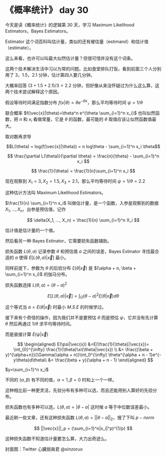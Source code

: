 # 《概率统计》 day 30

今天是读《概率统计》的逻辑第 30 天，学习 Maximum Likelihood Estimators，Bayes Estimators。

Estimator 这个词百科叫估计量，类似的还有被估量（estimand）和估计值（estimate）。

这么来看，也许可以叫最大似然估计量？但很可惜并没有这个词条。

这两个技术解决生活中习以为常的问题。比如食堂排队打饭，看到前面三个人分别用了 3，1.5，2.1 分钟，估计第四人要几分钟。

大概率回答 $(3 + 1.5 + 2.1)/3 = 2.2$ 分钟，但好像从来没怀疑过为什么这么算，这两个技术尝试解释这个原因。

假设等待时间满足指数分布 $f(x|\theta) = \theta e^{-\theta x}$，那么平均等待时间 $\psi = 1/\theta$

联合概率 $f(\vec{x}|\theta)=\theta^n e^{\theta \sum_{i=1}^n x_i}$ 也叫似然函数，把 $n$ 和 $x_i$ 看做常量，它是 $\theta$ 的函数，最可能的 $\theta$ 取值应该让似然函数值最大。

取对数再求导

$$L(\theta) = log(f(\vec{x}|\theta)) = n log\theta - \sum_{i=1}^n x_i \theta$$

$$
\frac{\partial L(\theta)}{\partial \theta} = \frac{n}{\theta} - \sum_{i=1}^n x_i
$$

$$
\frac{1}{\theta} = \frac{1}{n}\sum_{i=1}^n x_i
$$

现在观察到 $X_1=3, X_2 = 1.5, X_3 = 2.1$，那么平均等待时间 $\psi = 1/\theta = 2.2$

这种估计方法叫 Maximum Likelihood Estimators。

$\frac{1}{n} \sum_{i=1}^n x_i$ 叫做估计量，是一个函数，入参是观察到的数据 $X_1, ..., X_n$，出参是预估值，记作

$$
\delta(X_1, ..., X_n) = \frac{1}{n} \sum_{i=1}^n X_i
$$

估计值是估计量的一个值。

<!-- 无意识中运用了知识。 -->

然后看另一种 Bayes Estinator，它需要损失函数辅助。

损失函数 $L(\theta, a)$ 记录参数 $\theta$ 和预估值 $a$ 之间的误差，Bayes Estinator 寻找最合适的 $a$ 使得 $E[L(\theta, a)|\vec{x}]$ 最小。

同样前提下，参数为 $\theta$ 的后验分布 $\xi(\theta|\vec{x})$ 是 $(\alpha + n, \beta + \sum_{i=1}^n x_i)$ 的伽马分布。

损失函数选择 $L(\theta, a) = (\theta - a)^2$

$$
E[L(\theta, a)|\vec{x}] = \int_\Omega(\theta - a)^2 \xi(\theta|\vec{x})d\theta
$$

这个等式当 $a=E(\theta|\vec{x})$ 时最小 $M.S.E$ 的时候学过。

接下来有个奇怪的操作，因为我们并不是要预估 $\theta$ 而是预估 $\psi$，它并没有先计算 $\theta$ 然后再通过 $1/\theta$ 求平均等待时间。

而是直接计算 $E(\psi|\vec{x})$

$$
\begin{aligned}
E(\psi|\vec{x}) &=E(\frac{1}{\theta}|\vec{x})= \int_{0}^{\infty} \frac{1}{\theta}\xi(\theta|\vec{x}) \\
&= \frac{(\beta + y)^{\alpha+n}}{\Gamma(\alpha + n)}\int_0^{\infty} \theta^{\alpha + n - 1}e^{-y\theta}d\theta\\
&= \frac{\beta + y}{\alpha + n - 1}
\end{aligned}
$$

$y=\sum_{i=1}^n x_i$

不同的 $(\alpha, \beta)$ 有不同的值，$\alpha = 1, \beta = 0$ 时和上一个一样。

这种相比前一种更灵活，先验分布有多种可以选，而且还能用别人算好的先验分布。

损失函数也有多种可以选，$L(\theta, a) = |\theta - a|$ 这时候 $a$ 等于中位数误差最小。

最近刷一些文章，还有这种损失函数 $L(\theta, a) = ||\theta - a||_2$，搜了下叫 $p-norm$

$$
||\vec{x}||_p = (\sum_{i=1}^n|x_i|^p)^{1/p}
$$

这种损失函数不知道估计量要怎么算，大力出奇迹么。

封面图：Twitter 心臓弱眞君 @xinzoruo